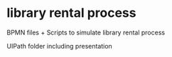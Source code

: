 # library rental process

BPMN files + Scripts to simulate library rental process


UIPath folder including presentation
